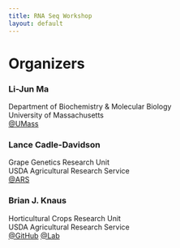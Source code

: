 ```yaml
---
title: RNA Seq Workshop
layout: default
---
```



# Organizers


### Li-Jun Ma
Department of Biochemistry & Molecular Biology  
University of Massachusetts  
[@UMass](https://www.biochem.umass.edu/faculty/li-jun-ma)


### Lance Cadle-Davidson
Grape Genetics Research Unit  
USDA Agricultural Research Service  
[@ARS](http://www.ars.usda.gov/pandp/people/people.htm?personid=34621)


### Brian J. Knaus
Horticultural Crops Research Unit  
USDA Agricultural Research Service  
[@GitHub](https://github.com/knausb)
[@Lab](http://grunwaldlab.cgrb.oregonstate.edu/)




